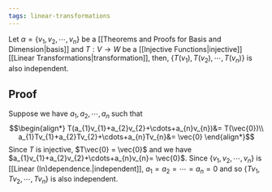 ```yaml
---
tags: linear-transformations
---
```

Let $\alpha = \{v_{1},v_{2}, \cdots, v_{n}\}$ be a [[Theorems and Proofs for Basis and Dimension|basis]] and $T:V \rightarrow W$ be a [[Injective Functions|injective]] [[Linear Transformations|transformation]], then, $\{T(v_{1}), T(v_{2}), \cdots, T(v_{n})\}$ is also independent.
## Proof
Suppose we have $a_{1}, a_{2},\cdots, a_{n}$ such that $$\begin{align*}
T(a_{1}v_{1}+a_{2}v_{2}+\cdots+a_{n}v_{n})&= T(\vec{0})\\
a_{1}Tv_{1}+a_{2}Tv_{2}+\cdots+a_{n}Tv_{n}&= \vec{0}
\end{align*}$$
Since $T$ is injective, $T\vec{0} = \vec{0}$ and we have $a_{1}v_{1}+a_{2}v_{2}+\cdots+a_{n}v_{n}= \vec{0}$. Since $\{v_{1},v_{2},\cdots,v_{n}\}$ is [[Linear (In)dependence.|independent]], $a_{1}=a_{2}=\cdots=a_{n}=0$ and so $\{Tv_{1},Tv_{2},\cdots,Tv_{n}\}$ is also independent.